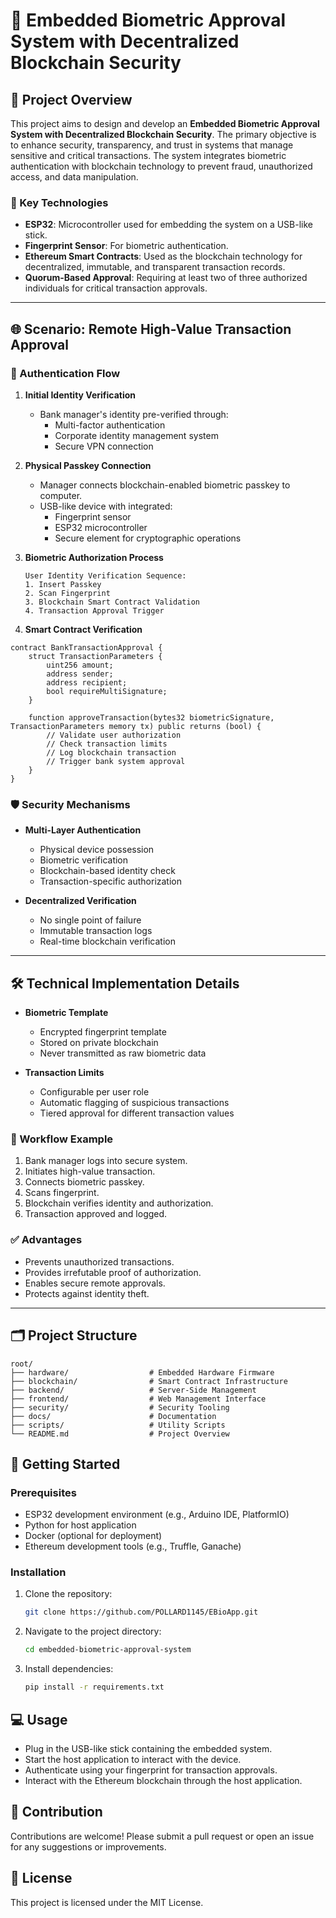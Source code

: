 # 🚀 Embedded Biometric Approval System with Decentralized Blockchain Security

## 🌟 Project Overview

This project aims to design and develop an **Embedded Biometric Approval System with Decentralized Blockchain Security**. The primary objective is to enhance security, transparency, and trust in systems that manage sensitive and critical transactions. The system integrates biometric authentication with blockchain technology to prevent fraud, unauthorized access, and data manipulation.

### 🔧 Key Technologies

- **ESP32**: Microcontroller used for embedding the system on a USB-like stick.
- **Fingerprint Sensor**: For biometric authentication.
- **Ethereum Smart Contracts**: Used as the blockchain technology for decentralized, immutable, and transparent transaction records.
- **Quorum-Based Approval**: Requiring at least two of three authorized individuals for critical transaction approvals.

---

## 🌐 Scenario: Remote High-Value Transaction Approval

### 🔑 Authentication Flow

1. **Initial Identity Verification**

   - Bank manager's identity pre-verified through:
     - Multi-factor authentication
     - Corporate identity management system
     - Secure VPN connection

2. **Physical Passkey Connection**

   - Manager connects blockchain-enabled biometric passkey to computer.
   - USB-like device with integrated:
     - Fingerprint sensor
     - ESP32 microcontroller
     - Secure element for cryptographic operations

3. **Biometric Authorization Process**

   ```
   User Identity Verification Sequence:
   1. Insert Passkey
   2. Scan Fingerprint
   3. Blockchain Smart Contract Validation
   4. Transaction Approval Trigger
   ```

4. **Smart Contract Verification**

```solidity
contract BankTransactionApproval {
    struct TransactionParameters {
        uint256 amount;
        address sender;
        address recipient;
        bool requireMultiSignature;
    }

    function approveTransaction(bytes32 biometricSignature, TransactionParameters memory tx) public returns (bool) {
        // Validate user authorization
        // Check transaction limits
        // Log blockchain transaction
        // Trigger bank system approval
    }
}
```

### 🛡️ Security Mechanisms

- **Multi-Layer Authentication**

  - Physical device possession
  - Biometric verification
  - Blockchain-based identity check
  - Transaction-specific authorization

- **Decentralized Verification**
  - No single point of failure
  - Immutable transaction logs
  - Real-time blockchain verification

---

## 🛠️ Technical Implementation Details

- **Biometric Template**

  - Encrypted fingerprint template
  - Stored on private blockchain
  - Never transmitted as raw biometric data

- **Transaction Limits**
  - Configurable per user role
  - Automatic flagging of suspicious transactions
  - Tiered approval for different transaction values

### 📝 Workflow Example

1. Bank manager logs into secure system.
2. Initiates high-value transaction.
3. Connects biometric passkey.
4. Scans fingerprint.
5. Blockchain verifies identity and authorization.
6. Transaction approved and logged.

### ✅ Advantages

- Prevents unauthorized transactions.
- Provides irrefutable proof of authorization.
- Enables secure remote approvals.
- Protects against identity theft.

---

## 🗂️ Project Structure

```
root/
├── hardware/                  # Embedded Hardware Firmware
├── blockchain/                # Smart Contract Infrastructure
├── backend/                   # Server-Side Management
├── frontend/                  # Web Management Interface
├── security/                  # Security Tooling
├── docs/                      # Documentation
├── scripts/                   # Utility Scripts
└── README.md                  # Project Overview
```

## 🚀 Getting Started

### Prerequisites

- ESP32 development environment (e.g., Arduino IDE, PlatformIO)
- Python for host application
- Docker (optional for deployment)
- Ethereum development tools (e.g., Truffle, Ganache)

### Installation

1. Clone the repository:
   ```bash
   git clone https://github.com/POLLARD1145/EBioApp.git
   ```
2. Navigate to the project directory:
   ```bash
   cd embedded-biometric-approval-system
   ```
3. Install dependencies:
   ```bash
   pip install -r requirements.txt
   ```

## 💻 Usage

- Plug in the USB-like stick containing the embedded system.
- Start the host application to interact with the device.
- Authenticate using your fingerprint for transaction approvals.
- Interact with the Ethereum blockchain through the host application.

## 🤝 Contribution

Contributions are welcome! Please submit a pull request or open an issue for any suggestions or improvements.

## 📄 License

This project is licensed under the MIT License.

